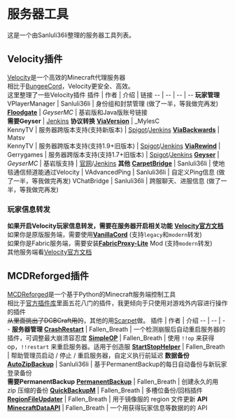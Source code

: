# 服务器工具

这是一个由Sanluli36li整理的服务器工具列表。

## Velocity插件

[Velocity](https://velocitypowered.com/)是一个高效的Minecraft代理服务器  
相比于[BungeeCord](https://www.spigotmc.org/go/bungeecord)，Velocity更安全、高效。  
这里整理了一些Velocity插件
插件 | 作者 | 介绍 | 链接
-- | -- | -- | --
**玩家管理**
VPlayerManager | Sanluli36li | 身份组和封禁管理 (做了一半，等我做完再发)
[**Floodgate**](https://github.com/GeyserMC/Floodgate/) | *GeyserMC* | 基岩版和Java版账号链接<br>**需要Geyser** | [Jenkins](https://ci.opencollab.dev/job/GeyserMC/job/Floodgate/job/master/)
**协议转换**
[**ViaVersion**](https://github.com/ViaVersion/ViaVersion) | _MylesC<br>KennyTV | 服务器跨版本支持(支持新版本) | [Spigot](https://www.spigotmc.org/resources/viaversion.19254/)/[Jenkins](https://ci.viaversion.com/)
[**ViaBackwards**](https://github.com/ViaVersion/ViaBackwards) | Matsv<br>KennyTV | 服务器跨版本支持(支持1.9+旧版本) | [Spigot](https://www.spigotmc.org/resources/viabackwards.27448/)/[Jenkins](https://ci.viaversion.com/view/ViaBackwards/)
[**ViaRewind**](https://github.com/ViaVersion/ViaRewind) | Gerrygames | 服务器跨版本支持(支持1.7+旧版本) | [Spigot](https://www.spigotmc.org/resources/viarewind.52109/)/[Jenkins](https://ci.viaversion.com/view/ViaRewind/)
[**Geyser**](https://github.com/GeyserMC/Geyser) | *GeyserMC* | 基岩版支持 | [官网](https://geysermc.org/)/[Jenkins](https://ci.opencollab.dev//job/GeyserMC/job/Geyser/job/master/)
**其他**
[**CarpetBridge**](https://github.com/Sanluli36li/CarpetBridge) | Sanluli36li | 使地毯通信频道能通过Velocity | 
VAdvancedPing | Sanluli36li | 自定义Ping信息 (做了一半，等我做完再发)
VChatBridge | Sanluli36li | 跨服聊天、进服信息 (做了一半，等我做完再发)

### 玩家信息转发
**如果开启Velocity玩家信息转发，需要在服务器开启相关功能** [**Velocity官方文档**](https://velocitypowered.com/wiki/users/forwarding/)  
如果你是原版服务端，需要使用[**VanillaCord**](https://github.com/ME1312/VanillaCord) (支持`legacy`和`modern`转发)  
如果你是Fabric服务端，需要安装[**FabricProxy-Lite**](https://github.com/OKTW-Network/FabricProxy-Lite) Mod (支持`modern`转发)  
其他服务端看[Velocity官方文档](https://velocitypowered.com/wiki/users/forwarding/) 

## MCDReforged插件

[MCDReforged](https://github.com/Fallen-Breath/MCDReforged)是一个基于Python的Minecraft服务端控制工具  
相比于[官方插件库](https://github.com/MCDReforged/PluginCatalogue)里面五花八门的插件，我更倾向于只使用对游戏外内容进行操作的插件  
~~从里面挑出了DGBCraft用的~~，其他的用[Scarpet](Scripts-and-Datapacks.md#Scarpet)做。
插件 | 作者 | 介绍
-- | -- | --
**服务器管理**
[**CrashRestart**](https://github.com/MCDReforged/CrashRestart) | Fallen_Breath | 一个检测崩服后自动重启服务器的插件，可调整最大崩溃容忍度
[**SimpleOP**](https://github.com/MCDReforged/SimpleOP) | Fallen_Breath | 使用 `!!op` 来获得 op，`!!restart` 来重启服务器。适用于创造服
[**StartStopHelper**](https://github.com/MCDReforged/StartStopHelper) | Fallen_Breath | 帮助管理员启动 / 停止 / 重启服务器，自定义执行前延迟
**数据备份**
[**AutoZipBackup**](https://github.com/DGBCraft/AutoZipBackup) | Sanluli36li | 基于PermanentBackup的每日自动备份与新玩家登录备份<br>**需要PermanentBackup**
[**PermanentBackup**](https://github.com/MCDReforged/PermanentBackup) | Fallen_Breath | 创建永久的用 zip 压缩的备份
[**QuickBackupM**](https://github.com/TISUnion/QuickBackupM) | Fallen_Breath | 多槽位备份/回档插件
[**RegionFileUpdater**](https://github.com/TISUnion/RegionFileUpdater) | Fallen_Breath | 用于镜像服的 region 文件更新
**API**
[**MinecraftDataAPI**](https://github.com/MCDReforged/MinecraftDataAPI) | Fallen_Breath | 一个用获得玩家信息等数据的的 API